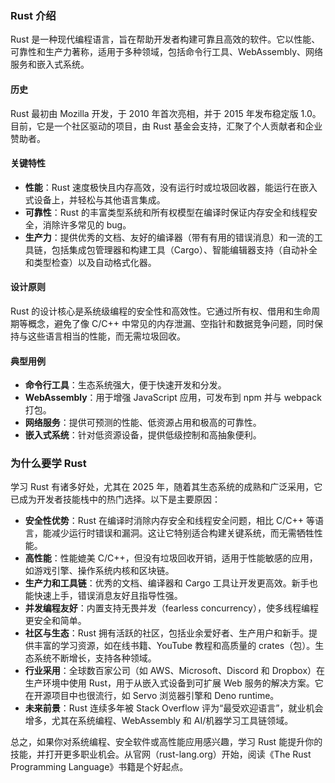 ### Rust 介绍

Rust 是一种现代编程语言，旨在帮助开发者构建可靠且高效的软件。它以性能、可靠性和生产力著称，适用于多种领域，包括命令行工具、WebAssembly、网络服务和嵌入式系统。

#### 历史
Rust 最初由 Mozilla 开发，于 2010 年首次亮相，并于 2015 年发布稳定版 1.0。目前，它是一个社区驱动的项目，由 Rust 基金会支持，汇聚了个人贡献者和企业赞助者。

#### 关键特性
- **性能**：Rust 速度极快且内存高效，没有运行时或垃圾回收器，能运行在嵌入式设备上，并轻松与其他语言集成。
- **可靠性**：Rust 的丰富类型系统和所有权模型在编译时保证内存安全和线程安全，消除许多常见的 bug。
- **生产力**：提供优秀的文档、友好的编译器（带有有用的错误消息）和一流的工具链，包括集成包管理器和构建工具（Cargo）、智能编辑器支持（自动补全和类型检查）以及自动格式化器。

#### 设计原则
Rust 的设计核心是系统级编程的安全性和高效性。它通过所有权、借用和生命周期等概念，避免了像 C/C++ 中常见的内存泄漏、空指针和数据竞争问题，同时保持与这些语言相当的性能，而无需垃圾回收。

#### 典型用例
- **命令行工具**：生态系统强大，便于快速开发和分发。
- **WebAssembly**：用于增强 JavaScript 应用，可发布到 npm 并与 webpack 打包。
- **网络服务**：提供可预测的性能、低资源占用和极高的可靠性。
- **嵌入式系统**：针对低资源设备，提供低级控制和高抽象便利。

### 为什么要学 Rust

学习 Rust 有诸多好处，尤其在 2025 年，随着其生态系统的成熟和广泛采用，它已成为开发者技能栈中的热门选择。以下是主要原因：

- **安全性优势**：Rust 在编译时消除内存安全和线程安全问题，相比 C/C++ 等语言，能减少运行时错误和漏洞。这让它特别适合构建关键系统，而无需牺牲性能。
- **高性能**：性能媲美 C/C++，但没有垃圾回收开销，适用于性能敏感的应用，如游戏引擎、操作系统内核和区块链。
- **生产力和工具链**：优秀的文档、编译器和 Cargo 工具让开发更高效。新手也能快速上手，错误消息友好且指导性强。
- **并发编程友好**：内置支持无畏并发（fearless concurrency），使多线程编程更安全和简单。
- **社区与生态**：Rust 拥有活跃的社区，包括业余爱好者、生产用户和新手。提供丰富的学习资源，如在线书籍、YouTube 教程和高质量的 crates（包）。生态系统不断增长，支持各种领域。
- **行业采用**：全球数百家公司（如 AWS、Microsoft、Discord 和 Dropbox）在生产环境中使用 Rust，用于从嵌入式设备到可扩展 Web 服务的解决方案。它在开源项目中也很流行，如 Servo 浏览器引擎和 Deno runtime。
- **未来前景**：Rust 连续多年被 Stack Overflow 评为“最受欢迎语言”，就业机会增多，尤其在系统编程、WebAssembly 和 AI/机器学习工具链领域。

总之，如果你对系统编程、安全软件或高性能应用感兴趣，学习 Rust 能提升你的技能，并打开更多职业机会。从官网（rust-lang.org）开始，阅读《The Rust Programming Language》书籍是个好起点。